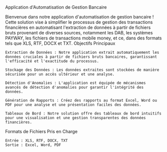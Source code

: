Application d'Automatisation de Gestion Bancaire

Bienvenue dans notre application d'automatisation de gestion bancaire ! Cette solution vise à simplifier le processus de gestion des transactions financières en automatisant l'extraction de données à partir de fichiers bruts provenant de diverses sources, notamment les DAB, les systèmes PAYWAY, les fichiers de transactions mobile money, et ce, dans des formats tels que XLS, RTF, DOCX et TXT.
Objectifs Principaux

    Extraction de Données : Notre application extrait automatiquement les données cruciales à partir de fichiers bruts bancaires, garantissant l'efficacité et l'exactitude du processus.

    Stockage des Données : Les données extraites sont stockées de manière sécurisée pour un accès ultérieur et une analyse.

    Détection d'Anomalies : L'application est équipée de mécanismes avancés de détection d'anomalies pour garantir l'intégrité des données.

    Génération de Rapports : Créez des rapports au format Excel, Word ou PDF pour une analyse et une présentation faciles des données.

    Tableaux de Bord : Notre solution offre des tableaux de bord intuitifs pour une visualisation et une gestion transparentes des données financières.

Formats de Fichiers Pris en Charge

    Entrée : XLS, RTF, DOCX, TXT
    Sortie : Excel, Word, PDF
